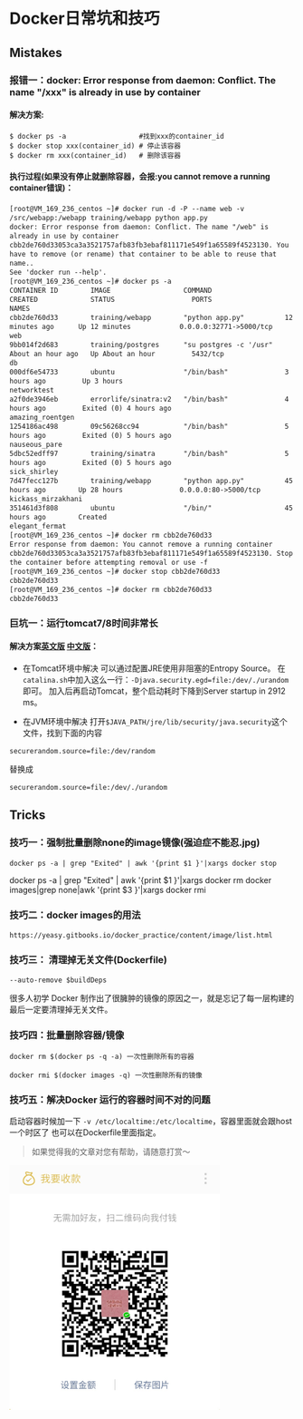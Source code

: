 Docker日常坑和技巧
===
## Mistakes

### 报错一：docker: Error response from daemon: Conflict. The name "/xxx" is already in use by container
#### 解决方案:
    $ docker ps -a                  #找到xxx的container_id
	$ docker stop xxx(container_id) # 停止该容器
    $ docker rm xxx(container_id)   # 删除该容器

#### 执行过程(如果没有停止就删除容器，会报:you cannot remove a running container错误)：
    [root@VM_169_236_centos ~]# docker run -d -P --name web -v /src/webapp:/webapp training/webapp python app.py
    docker: Error response from daemon: Conflict. The name "/web" is already in use by container cbb2de760d33053ca3a3521757afb83fb3ebaf811171e549f1a65589f4523130. You have to remove (or rename) that container to be able to reuse that name..
    See 'docker run --help'.
    [root@VM_169_236_centos ~]# docker ps -a 
    CONTAINER ID        IMAGE                  COMMAND                  CREATED             STATUS                   PORTS                     NAMES
    cbb2de760d33        training/webapp        "python app.py"          12 minutes ago      Up 12 minutes            0.0.0.0:32771->5000/tcp   web
    9bb014f2d683        training/postgres      "su postgres -c '/usr"   About an hour ago   Up About an hour         5432/tcp                  db
    000df6e54733        ubuntu                 "/bin/bash"              3 hours ago         Up 3 hours                                         networktest
    a2f0de3946eb        errorlife/sinatra:v2   "/bin/bash"              4 hours ago         Exited (0) 4 hours ago                             amazing_roentgen
    1254186ac498        09c56268cc94           "/bin/bash"              5 hours ago         Exited (0) 5 hours ago                             nauseous_pare
    5dbc52edff97        training/sinatra       "/bin/bash"              5 hours ago         Exited (0) 5 hours ago                             sick_shirley
    7d47fecc127b        training/webapp        "python app.py"          45 hours ago        Up 28 hours              0.0.0.0:80->5000/tcp      kickass_mirzakhani
    351461d3f808        ubuntu                 "/bin/"                  45 hours ago        Created                                            elegant_fermat
    [root@VM_169_236_centos ~]# docker rm cbb2de760d33
    Error response from daemon: You cannot remove a running container cbb2de760d33053ca3a3521757afb83fb3ebaf811171e549f1a65589f4523130. Stop the container before attempting removal or use -f
    [root@VM_169_236_centos ~]# docker stop cbb2de760d33
    cbb2de760d33
    [root@VM_169_236_centos ~]# docker rm cbb2de760d33
    cbb2de760d33

### 巨坑一：运行tomcat7/8时间非常长
#### 解决方案[英文版](http://stackoverflow.com/questions/26431922/tomcat7-starts-too-late-on-ubuntu-14-04-x64-digitalocean/26432537#26432537) [中文版](https://my.oschina.net/wangnian/blog/687914)：
* 在Tomcat环境中解决
可以通过配置JRE使用非阻塞的Entropy Source。
在`catalina.sh`中加入这么一行：`-Djava.security.egd=file:/dev/./urandom `即可。
加入后再启动Tomcat，整个启动耗时下降到Server startup in 2912 ms。

* 在JVM环境中解决
 打开`$JAVA_PATH/jre/lib/security/java.security`这个文件，找到下面的内容
```
securerandom.source=file:/dev/random
```
替换成
```
securerandom.source=file:/dev/./urandom
```

## Tricks

### 技巧一：强制批量删除none的image镜像(强迫症不能忍.jpg)

    docker ps -a | grep "Exited" | awk '{print $1 }'|xargs docker stop
docker ps -a | grep "Exited" | awk '{print $1 }'|xargs docker rm
docker images|grep none|awk '{print $3 }'|xargs docker rmi

### 技巧二：docker images的用法

    https://yeasy.gitbooks.io/docker_practice/content/image/list.html

### 技巧三： 清理掉无关文件(Dockerfile)

    --auto-remove $buildDeps

很多人初学 Docker 制作出了很臃肿的镜像的原因之一，就是忘记了每一层构建的最后一定要清理掉无关文件。 

### 技巧四：批量删除容器/镜像
    docker rm $(docker ps -q -a) 一次性删除所有的容器
    
    docker rmi $(docker images -q) 一次性删除所有的镜像
    
### 技巧五：解决Docker 运行的容器时间不对的问题
启动容器时候加一下 `-v /etc/localtime:/etc/localtime`，容器里面就会跟host一个时区了
也可以在Dockerfile里面指定。

 
> 如果觉得我的文章对您有帮助，请随意打赏～

<img src="../../res/wxmoney.jpg" width = "372" height = "432" alt="图片名称" align=center />
